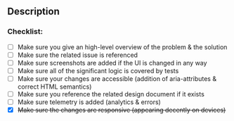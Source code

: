 ## Description

<!--
  Yay new Pull Request! POWERRRRRR!
  (https://www.youtube.com/watch?v=ygBP7MtT3Ac)

  Please take a look at the following checklist and make sure all of the items are checked before submitting your PR.
-->

### Checklist:

- [ ] Make sure you give an high-level overview of the problem & the solution
- [ ] Make sure the related issue is referenced
- [ ] Make sure screenshots are added if the UI is changed in any way
- [ ] Make sure all of the significant logic is covered by tests
- [ ] Make sure your changes are accessible (addition of aria-attributes & correct HTML semantics)
- [ ] Make sure you reference the related design document if it exists
- [ ] Make sure telemetry is added (analytics & errors)
- [x] ~~Make sure the changes are responsive (appearing decently on devices)~~
